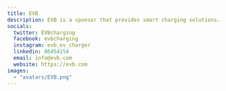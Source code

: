 ```yaml
---
title: EVB
description: EVB is a sponsor that provides smart charging solutions.
socials:
  twitter: EVBcharging
  facebook: evbcharging
  instagram: evb_ev_charger
  linkedin: 86454154
  email: info@evb.com
  website: https://evb.com
images:
  - "avatars/EVB.png"
---
```

